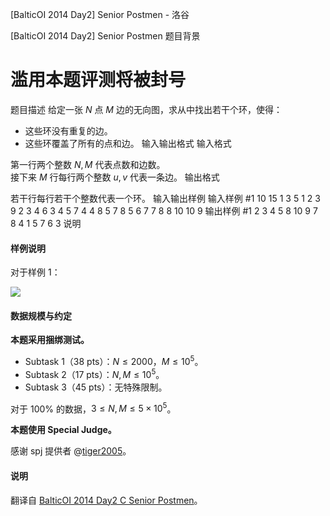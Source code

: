 



[BalticOI 2014 Day2] Senior Postmen - 洛谷














[BalticOI 2014 Day2] Senior Postmen
题目背景
# 滥用本题评测将被封号
题目描述
给定一张 $N$ 点 $M$ 边的无向图，求从中找出若干个环，使得：

- 这些环没有重复的边。
- 这些环覆盖了所有的点和边。
输入输出格式
输入格式

第一行两个整数 $N,M$ 代表点数和边数。       
接下来 $M$ 行每行两个整数 $u,v$ 代表一条边。
输出格式

若干行每行若干个整数代表一个环。
输入输出样例
输入样例 #1
10 15
1 3
5 1
2 3
9 2
3 4
6 3
4 5
7 4
4 8
5 7
8 5
6 7
7 8
8 10
10 9
输出样例 #1
2 3 4 5 8 10 9
7 8 4
1 5 7 6 3
说明
#### 样例说明

对于样例 $1$：

![](https://cdn.luogu.com.cn/upload/image_hosting/z5q8d4du.png)

#### 数据规模与约定

**本题采用捆绑测试。**

- Subtask 1（38 pts）：$N \le 2000$，$M \le 10^5$。
- Subtask 2（17 pts）：$N,M \le 10^5$。
- Subtask 3（45 pts）：无特殊限制。

对于 $100\%$ 的数据，$3 \le N,M \le 5 \times 10^5$。

**本题使用 Special Judge。**

感谢 spj 提供者 @[tiger2005](https://www.luogu.com.cn/user/60864)。

#### 说明

翻译自 [BalticOI 2014 Day2 C Senior Postmen](https://boi.cses.fi/files/boi2014_day2.pdf)。







